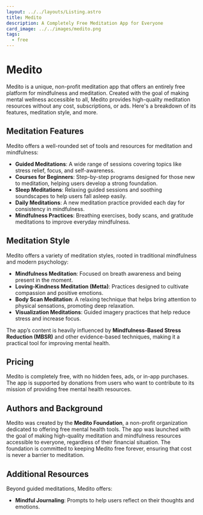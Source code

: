 ```yaml
---
layout: ../../layouts/Listing.astro
title: Medito
description: A Completely Free Meditation App for Everyone
card_image: ../../images/medito.png
tags:
  - free
---
```


# Medito

Medito is a unique, non-profit meditation app that offers an entirely free platform for mindfulness and meditation. Created with the goal of making mental wellness accessible to all, Medito provides high-quality meditation resources without any cost, subscriptions, or ads. Here's a breakdown of its features, meditation style, and more.

## Meditation Features

Medito offers a well-rounded set of tools and resources for meditation and mindfulness:

- **Guided Meditations**: A wide range of sessions covering topics like stress relief, focus, and self-awareness.
- **Courses for Beginners**: Step-by-step programs designed for those new to meditation, helping users develop a strong foundation.
- **Sleep Meditations**: Relaxing guided sessions and soothing soundscapes to help users fall asleep easily.
- **Daily Meditations**: A new meditation practice provided each day for consistency in mindfulness.
- **Mindfulness Practices**: Breathing exercises, body scans, and gratitude meditations to improve everyday mindfulness.

## Meditation Style

Medito offers a variety of meditation styles, rooted in traditional mindfulness and modern psychology:

- **Mindfulness Meditation**: Focused on breath awareness and being present in the moment.
- **Loving-Kindness Meditation (Metta)**: Practices designed to cultivate compassion and positive emotions.
- **Body Scan Meditation**: A relaxing technique that helps bring attention to physical sensations, promoting deep relaxation.
- **Visualization Meditations**: Guided imagery practices that help reduce stress and increase focus.

The app’s content is heavily influenced by **Mindfulness-Based Stress Reduction (MBSR)** and other evidence-based techniques, making it a practical tool for improving mental health.

## Pricing

Medito is completely free, with no hidden fees, ads, or in-app purchases. The app is supported by donations from users who want to contribute to its mission of providing free mental health resources.

## Authors and Background

Medito was created by the **Medito Foundation**, a non-profit organization dedicated to offering free mental health tools. The app was launched with the goal of making high-quality meditation and mindfulness resources accessible to everyone, regardless of their financial situation. The foundation is committed to keeping Medito free forever, ensuring that cost is never a barrier to meditation.

## Additional Resources

Beyond guided meditations, Medito offers:

- **Mindful Journaling**: Prompts to help users reflect on their thoughts and emotions.